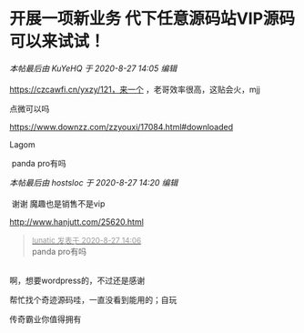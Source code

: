 # 开展一项新业务 代下任意源码站VIP源码 可以来试试！


<i class="pstatus"> 本帖最后由 KuYeHQ 于 2020-8-27 14:05 编辑 </i><br />
<br />
https://czcawfi.cn/yxzy/121，来一个<img src="static/image/smiley/default/lol.gif" smilieid="12" border="0" alt="" /> ，老哥效率很高，这贴会火，mjj<img src="static/image/smiley/yct/010.gif" smilieid="41" border="0" alt="" /> 

点微可以吗

https://www.downzz.com/zzyouxi/17084.html#downloaded

Lagom

<img src="static/image/smiley/default/lol.gif" smilieid="12" border="0" alt="" /> panda pro有吗

<i class="pstatus"> 本帖最后由 hostsloc 于 2020-8-27 14:20 编辑 </i><br />
<br />
<img src="static/image/smiley/default/lol.gif" smilieid="12" border="0" alt="" /> 谢谢 魔趣也是销售不是vip

http://www.hanjutt.com/25620.html

<div class="quote"><blockquote><font size="2"><a href="https://www.hostloc.com/forum.php?mod=redirect&amp;goto=findpost&amp;pid=9070237&amp;ptid=736317" target="_blank"><font color="#999999">lunatic 发表于 2020-8-27 14:06</font></a></font><br />
panda pro有吗</blockquote></div><br />
啊，想要wordpress的，不过还是感谢<img src="static/image/smiley/default/lol.gif" smilieid="12" border="0" alt="" />

帮忙找个奇迹源码哇，一直没看到能用的；自玩

传奇霸业你值得拥有<img src="static/image/smiley/default/lol.gif" smilieid="12" border="0" alt="" /><img src="static/image/smiley/default/lol.gif" smilieid="12" border="0" alt="" /><img src="static/image/smiley/default/lol.gif" smilieid="12" border="0" alt="" />
